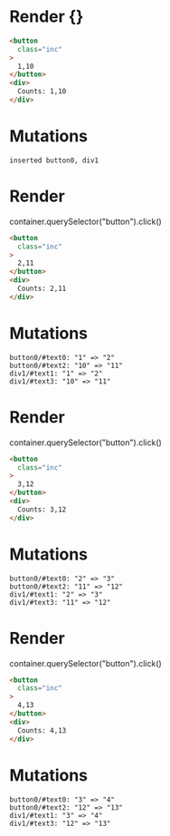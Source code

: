 # Render {}
```html
<button
  class="inc"
>
  1,10
</button>
<div>
  Counts: 1,10
</div>
```

# Mutations
```
inserted button0, div1
```


# Render 
container.querySelector("button").click()

```html
<button
  class="inc"
>
  2,11
</button>
<div>
  Counts: 2,11
</div>
```

# Mutations
```
button0/#text0: "1" => "2"
button0/#text2: "10" => "11"
div1/#text1: "1" => "2"
div1/#text3: "10" => "11"
```


# Render 
container.querySelector("button").click()

```html
<button
  class="inc"
>
  3,12
</button>
<div>
  Counts: 3,12
</div>
```

# Mutations
```
button0/#text0: "2" => "3"
button0/#text2: "11" => "12"
div1/#text1: "2" => "3"
div1/#text3: "11" => "12"
```


# Render 
container.querySelector("button").click()

```html
<button
  class="inc"
>
  4,13
</button>
<div>
  Counts: 4,13
</div>
```

# Mutations
```
button0/#text0: "3" => "4"
button0/#text2: "12" => "13"
div1/#text1: "3" => "4"
div1/#text3: "12" => "13"
```